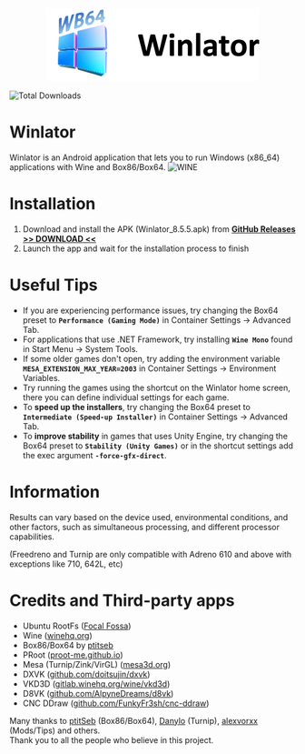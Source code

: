 <p align="center">
	<img src="logo.png" width="376" height="128" alt="Winlator Logo" />  
</p>

![Total Downloads](https://img.shields.io/badge/50k+-wb64?style=for-the-badge&logo=github&logoColor=white&logoSize=14&label=Total%20Downloads&labelColor=gray&color=66BA32)

# Winlator

Winlator is an Android application that lets you to run Windows (x86_64) applications with Wine and Box86/Box64.
![WINE](https://img.shields.io/badge/Wine%20Is%20Not%20an%20Emulator-F00000)

# Installation

1. Download and install the APK (Winlator_8.5.5.apk) from __[GitHub Releases >> DOWNLOAD <<](https://github.com/wb64dev/Winlator-WB64/releases)__
2. Launch the app and wait for the installation process to finish

# Useful Tips

- If you are experiencing performance issues, try changing the Box64 preset to __`Performance (Gaming Mode)`__ in Container Settings -> Advanced Tab.
- For applications that use .NET Framework, try installing __`Wine Mono`__ found in Start Menu -> System Tools.
- If some older games don't open, try adding the environment variable __`MESA_EXTENSION_MAX_YEAR=2003`__ in Container Settings -> Environment Variables.
- Try running the games using the shortcut on the Winlator home screen, there you can define individual settings for each game.
- To __speed up the installers__, try changing the Box64 preset to __`Intermediate (Speed-up Installer)`__ in Container Settings -> Advanced Tab.
- To __improve stability__ in games that uses Unity Engine, try changing the Box64 preset to __`Stability (Unity Games)`__ or in the shortcut settings add the exec argument __`-force-gfx-direct`__.

# Information

Results can vary based on the device used, environmental conditions, and other factors, such as simultaneous processing, and different processor capabilities. 

(Freedreno and Turnip are only compatible with Adreno 610 and above with exceptions like 710, 642L, etc)

# Credits and Third-party apps
- Ubuntu RootFs ([Focal Fossa](https://releases.ubuntu.com/focal))
- Wine ([winehq.org](https://www.winehq.org/))
- Box86/Box64 by [ptitseb](https://github.com/ptitSeb)
- PRoot ([proot-me.github.io](https://proot-me.github.io))
- Mesa (Turnip/Zink/VirGL) ([mesa3d.org](https://www.mesa3d.org))
- DXVK ([github.com/doitsujin/dxvk](https://github.com/doitsujin/dxvk))
- VKD3D ([gitlab.winehq.org/wine/vkd3d](https://gitlab.winehq.org/wine/vkd3d))
- D8VK ([github.com/AlpyneDreams/d8vk](https://github.com/AlpyneDreams/d8vk))
- CNC DDraw ([github.com/FunkyFr3sh/cnc-ddraw](https://github.com/FunkyFr3sh/cnc-ddraw))

Many thanks to [ptitSeb](https://github.com/ptitSeb) (Box86/Box64), [Danylo](https://blogs.igalia.com/dpiliaiev/tags/mesa/) (Turnip), [alexvorxx](https://github.com/alexvorxx) (Mods/Tips) and others.<br>
Thank you to all the people who believe in this project.

